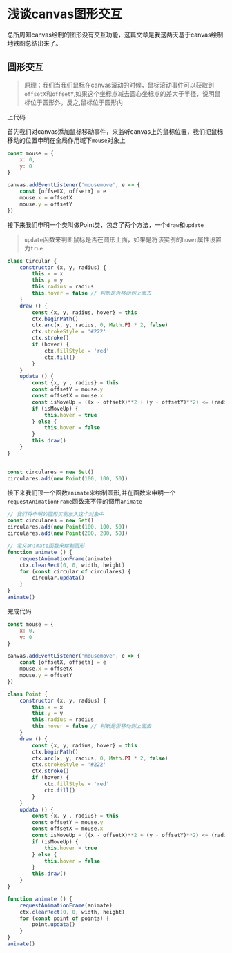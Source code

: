 # 浅谈canvas图形交互

总所周知canvas绘制的图形没有交互功能，这篇文章是我这两天基于canvas绘制地铁图总结出来了。

## 圆形交互

> 原理：我们当我们鼠标在canvas滚动的时候，鼠标滚动事件可以获取到`offsetX`和`offsetY`,如果这个坐标点减去圆心坐标点的差大于半径，说明鼠标位于圆形外，反之,鼠标位于圆形内

上代码

首先我们对canvas添加鼠标移动事件，来监听canvas上的鼠标位置，我们把鼠标移动的位置申明在全局作用域下`mouse`对象上

```javascript
const mouse = {
    x: 0,
    y: 0
}

canvas.addEventListener('mousemove', e => {
    const {offsetX, offsetY} = e
    mouse.x = offsetX
    mouse.y = offsetY
})
```

接下来我们申明一个类叫做Point类，包含了两个方法，一个`draw`和`update`

> `update`函数来判断鼠标是否在圆形上面，如果是将该实例的`hover`属性设置为`true`

```javascript
class Circular {
    constructor (x, y, radius) {
        this.x = x
        this.y = y
        this.radius = radius
        this.hover = false // 判断是否移动到上面去
    }
    draw () {
        const {x, y, radius, hover} = this
        ctx.beginPath()
        ctx.arc(x, y, radius, 0, Math.PI * 2, false)
        ctx.strokeStyle = '#222'
        ctx.stroke()
        if (hover) {
            ctx.fillStyle = 'red'
            ctx.fill()
        }
    }
    updata () {
        const {x, y , radius} = this
        const offsetY = mouse.y
        const offsetX = mouse.x
        const isMoveUp = ((x - offsetX)**2 + (y - offsetY)**2) <= (radius ** 2)
        if (isMoveUp) {
            this.hover = true
        } else {
            this.hover = false
        }
        this.draw()
    }
}


const circulares = new Set()
circulares.add(new Point(100, 100, 50))
```

接下来我们顶一个函数`animate`来绘制圆形,并在函数来申明一个`requestAnimationFrame`函数来不停的调用`animate`

```javascript
// 我们将申明的圆形实例放入这个对象中
const circulares = new Set()
circulares.add(new Point(100, 100, 50))
circulares.add(new Point(200, 200, 50))

// 定义animate函数来绘制圆形
function animate () {
    requestAnimationFrame(animate)
    ctx.clearRect(0, 0, width, height)
    for (const circular of circulares) {
        circular.updata()
    }
}
animate()
```

完成代码

```javascript
const mouse = {
    x: 0,
    y: 0
}

canvas.addEventListener('mousemove', e => {
    const {offsetX, offsetY} = e
    mouse.x = offsetX
    mouse.y = offsetY
})

class Point {
    constructor (x, y, radius) {
        this.x = x
        this.y = y
        this.radius = radius
        this.hover = false // 判断是否移动到上面去
    }
    draw () {
        const {x, y, radius, hover} = this
        ctx.beginPath()
        ctx.arc(x, y, radius, 0, Math.PI * 2, false)
        ctx.strokeStyle = '#222'
        ctx.stroke()
        if (hover) {
            ctx.fillStyle = 'red'
            ctx.fill()
        }
    }
    updata () {
        const {x, y , radius} = this
        const offsetY = mouse.y
        const offsetX = mouse.x
        const isMoveUp = ((x - offsetX)**2 + (y - offsetY)**2) <= (radius ** 2)
        if (isMoveUp) {
            this.hover = true
        } else {
            this.hover = false
        }
        this.draw()
    }
}

function animate () {
    requestAnimationFrame(animate)
    ctx.clearRect(0, 0, width, height)
    for (const point of points) {
        point.updata()
    }
}
animate()
```
